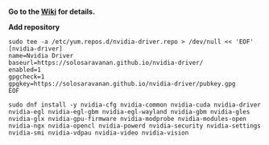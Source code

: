 **Go to the [Wiki](https://github.com/fxzxmicah/nvidia-driver/wiki/README) for details.**

**Add repository**

```
sudo tee -a /etc/yum.repos.d/nvidia-driver.repo > /dev/null << 'EOF'
[nvidia-driver]
name=Nvidia Driver
baseurl=https://solosaravanan.github.io/nvidia-driver/
enabled=1
gpgcheck=1
gpgkey=https://solosaravanan.github.io/nvidia-driver/pubkey.gpg
EOF
```

```
sudo dnf install -y nvidia-cfg nvidia-common nvidia-cuda nvidia-driver nvidia-egl nvidia-egl-gbm nvidia-egl-wayland nvidia-gbm nvidia-gles nvidia-glx nvidia-gpu-firmware nvidia-modprobe nvidia-modules-open nvidia-ngx nvidia-opencl nvidia-powerd nvidia-security nvidia-settings nvidia-smi nvidia-vdpau nvidia-video nvidia-vision
```
